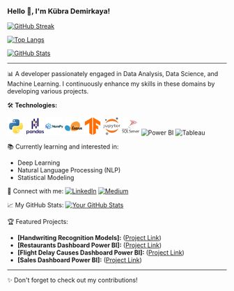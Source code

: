 ### Hello 👋, I'm Kübra Demirkaya!

[![GitHub Streak](https://streak-stats.demolab.com/?user=kubrademirkaya&theme=dark)](https://git.io/streak-stats)  

[![Top Langs](https://github-readme-stats.vercel.app/api/top-langs/?username=kubrademirkaya&langs_count=5&layout=compact&theme=dark)](https://github.com/anuraghazra/github-readme-stats)  

[![GitHub Stats](https://github-readme-stats.vercel.app/api?username=kubrademirkaya&show_icons=true&theme=dark)](https://github.com/anuraghazra/github-readme-stats)

---

📊 A developer passionately engaged in Data Analysis, Data Science, and Machine Learning. I continuously enhance my skills in these domains by developing various projects.

🛠️ **Technologies:**
<p align="left">
  <img src="https://raw.githubusercontent.com/devicons/devicon/master/icons/python/python-original.svg" alt="Python" width="40" height="40"/>
  <img src="https://raw.githubusercontent.com/devicons/devicon/master/icons/pandas/pandas-original-wordmark.svg" alt="Pandas" width="40" height="40"/>
  <img src="https://raw.githubusercontent.com/devicons/devicon/master/icons/numpy/numpy-original-wordmark.svg" alt="Numpy" width="40" height="40"/>
  <img src="https://github.com/devicons/devicon/blob/master/icons/scikitlearn/scikitlearn-original.svg" alt="Scikit-learn" width="40" height="40"/>
  <img src="https://raw.githubusercontent.com/devicons/devicon/master/icons/tensorflow/tensorflow-original.svg" alt="TensorFlow" width="40" height="40"/>
  <img src="https://raw.githubusercontent.com/devicons/devicon/master/icons/jupyter/jupyter-original-wordmark.svg" alt="Jupyter" width="40" height="40"/>
  <img src="https://raw.githubusercontent.com/devicons/devicon/master/icons/microsoftsqlserver/microsoftsqlserver-original-wordmark.svg" alt="Microsoft SQL Server" width="40" height="40"/>
  <img src="https://github.com/marclelijveld/Power-BI-Icons/blob/main/SVG/Power-BI.svg" alt="Power BI" width="40" height="40"/>
  <img src="https://cdnl.tblsft.com/sites/default/files/pages/tableau_cmyk_2015.png" alt="Tableau" width="40" height="40"/>
</p>

📚 Currently learning and interested in:
- Deep Learning
- Natural Language Processing (NLP)
- Statistical Modeling

🔗 Connect with me:
[![LinkedIn](https://img.shields.io/badge/-LinkedIn-%230077B5?style=for-the-badge&logo=linkedin&logoColor=white)](https://www.linkedin.com/in/kubragulgundemirkaya/)
[![Medium](https://img.shields.io/badge/-Medium-%23000000?style=for-the-badge&logo=medium&logoColor=white)](https://kubrademirkaya.medium.com/)  

📈 My GitHub Stats:
[![Your GitHub Stats](https://github-readme-stats.vercel.app/api?username=kubrademirkaya&show_icons=true&theme=dark)](https://github.com/kubrademirkaya)

🏆 Featured Projects:
- **[Handwriting Recognition Models]:** ([Project Link](https://github.com/kubrademirkaya/Handwriting-Recognition-Models))
- **[Restaurants Dashboard Power BI]:** ([Project Link](https://github.com/kubrademirkaya/restaurants-dashboard-power-bi))
- **[Flight Delay Causes Dashboard Power BI]:** ([Project Link](https://github.com/kubrademirkaya/Flight-Delay-Causes-PowerBI-Project))
- **[Sales Dashboard Power BI]:** ([Project Link](https://github.com/kubrademirkaya/sales-dashboard-power-bi))
---

✨ Don't forget to check out my contributions!
